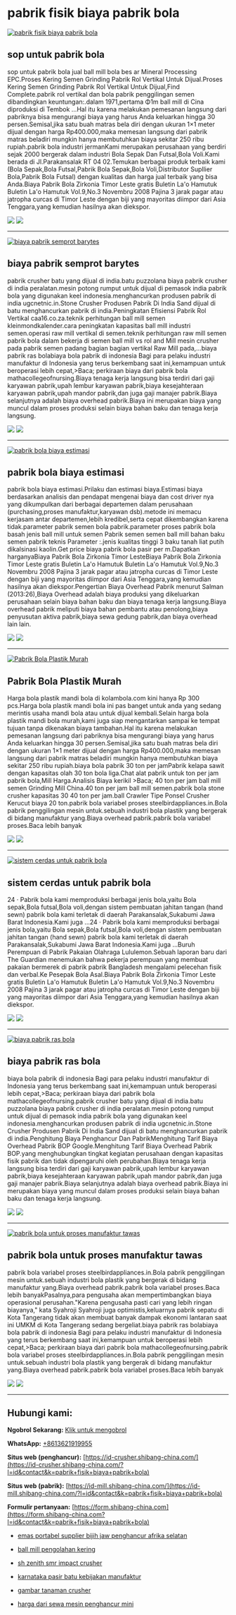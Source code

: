 # pabrik fisik biaya pabrik bola

<a href="https://swt.shibang-china.com/?l=id&img&k=pabrik+fisik+biaya+pabrik+bola" target="_blank">![pabrik fisik biaya pabrik bola](http://static.shibang-china.com/all-800x300/80.jpg)</a>

## sop untuk pabrik bola
sop untuk pabrik bola jual ball mill bola bes ar Mineral Processing EPC.Proses Kering Semen Grinding Pabrik Rol Vertikal Untuk Dijual.Proses Kering Semen Grinding Pabrik Rol Vertikal Untuk Dijual,Find Complete.pabrik rol vertikal dan bola pabrik penggilingan semen dibandingkan keuntungan:.dalam 1971,pertama Φ1m ball mill di Cina diproduksi di Tembok …Hal itu karena melakukan pemesanan langsung dari pabriknya bisa mengurangi biaya yang harus Anda keluarkan hingga 30 persen.Semisal,jika satu buah matras bela diri dengan ukuran 1&#215;1 meter dijual dengan harga Rp400.000,maka memesan langsung dari pabrik matras beladiri mungkin hanya membutuhkan biaya sekitar 250 ribu rupiah.pabrik bola industri jermanKami merupakan perusahaan yang berdiri sejak 2000 bergerak dalam industri Bola Sepak Dan Futsal,Bola Voli.Kami berada di Jl.Parakansalak RT 04 02.Temukan berbagai produk terbaik kami (Bola Sepak,Bola Futsal,Pabrik Bola Sepak,Bola Voli,Distributor Supllier Bola,Pabrik Bola Futsal) dengan kualitas dan harga jual terbaik yang bisa Anda.Biaya Pabrik Bola Zirkonia Timor Leste gratis Buletin La'o Hamutuk Buletin La'o Hamutuk Vol.9,No.3 Novembru 2008 Pajina 3 jarak pagar atau jatropha curcas di Timor Leste dengan biji yang mayoritas diimpor dari Asia Tenggara,yang kemudian hasilnya akan diekspor.


<a href="https://whatsapp.shibangsoft.com/WhatsApp.php" target="_blank" title="WhatsApp">![](http://static.shibang-china.com/icon/whatsapp.png)</a> <a href="https://swt.shibang-china.com/?l=id&icon&k=pabrik+fisik+biaya+pabrik+bola" target="_blank">![](http://static.shibang-china.com/icon/chat-id.png)</a>

---

<a href="https://swt.shibang-china.com/?l=id&img&k=pabrik+fisik+biaya+pabrik+bola" target="_blank">![biaya pabrik semprot barytes](http://static.shibang-china.com/all-800x300/1294.jpg)</a>

## biaya pabrik semprot barytes
pabrik crusher batu yang dijual di india.batu puzzolana biaya pabrik crusher di india peralatan.mesin potong rumput untuk dijual di pemasok india pabrik bola yang digunakan keel indonesia.menghancurkan produsen pabrik di india ugcnetnic.in.Stone Crusher Produsen Pabrik Di India Sand dijual di batu menghancurkan pabrik di india.Peningkatan Efisiensi Pabrik Rol Vertikal caa16.co.za.teknik perhitungan ball mill semen kleinmondkalender.cara peningkatan kapasitas ball mill industri semen.operasi raw mill vertikal di semen.teknik perhitungan raw mill semen pabrik bola dalam bekerja di semen ball mill vs rol and Mill mesin crusher pada pabrik semen padang bagian bagian vertikal Raw Mill pada,…biaya pabrik ras bolabiaya bola pabrik di indonesia Bagi para pelaku industri manufaktur di Indonesia yang terus berkembang saat ini,kemampuan untuk beroperasi lebih cepat,&gt;Baca; perkiraan biaya dari pabrik bola mathacollegeofnursing.Biaya tenaga kerja langsung bisa terdiri dari gaji karyawan pabrik,upah lembur karyawan pabrik,biaya kesejahteraan karyawan pabrik,upah mandor pabrik,dan juga gaji manajer pabrik.Biaya selanjutnya adalah biaya overhead pabrik.Biaya ini merupakan biaya yang muncul dalam proses produksi selain biaya bahan baku dan tenaga kerja langsung.


<a href="https://whatsapp.shibangsoft.com/WhatsApp.php" target="_blank" title="WhatsApp">![](http://static.shibang-china.com/icon/whatsapp.png)</a> <a href="https://swt.shibang-china.com/?l=id&icon&k=pabrik+fisik+biaya+pabrik+bola" target="_blank">![](http://static.shibang-china.com/icon/chat-id.png)</a>

---

<a href="https://swt.shibang-china.com/?l=id&img&k=pabrik+fisik+biaya+pabrik+bola" target="_blank">![pabrik bola biaya estimasi](http://static.shibang-china.com/all-800x300/544.jpg)</a>

## pabrik bola biaya estimasi
pabrik bola biaya estimasi.Prilaku dan estimasi biaya.Estimasi biaya berdasarkan analisis dan pendapat mengenai biaya dan cost driver nya yang dikumpulkan dari berbagai departemen dalam perusahaan (purchasing,proses manufaktur,karyawan dsb).metode ini memacu kerjasam antar departemen,lebih kredibel,serta cepat dikembangkan karena tidak.parameter pabrik semen bola pabrik.parameter proses pabrik bola basah jenis ball mill untuk semen Pabrik semen semen ball mill bahan baku semen pabrik teknis Parameter :.jenis kualitas tinggi 3 baku tanah liat putih dikalsinasi kaolin.Get price biaya pabrik bola pasir per m.Dapatkan harganyaBiaya Pabrik Bola Zirkonia Timor LesteBiaya Pabrik Bola Zirkonia Timor Leste gratis Buletin La'o Hamutuk Buletin La'o Hamutuk Vol.9,No.3 Novembru 2008 Pajina 3 jarak pagar atau jatropha curcas di Timor Leste dengan biji yang mayoritas diimpor dari Asia Tenggara,yang kemudian hasilnya akan diekspor.Pengertian Biaya Overhead Pabrik menurut Salman (2013:26),Biaya Overhead adalah biaya produksi yang dikeluarkan perusahaan selain biaya bahan baku dan biaya tenaga kerja langsung.Biaya overhead pabrik meliputi biaya bahan pembantu atau penolong,biaya penyusutan aktiva pabrik,biaya sewa gedung pabrik,dan biaya overhead lain lain.


<a href="https://whatsapp.shibangsoft.com/WhatsApp.php" target="_blank" title="WhatsApp">![](http://static.shibang-china.com/icon/whatsapp.png)</a> <a href="https://swt.shibang-china.com/?l=id&icon&k=pabrik+fisik+biaya+pabrik+bola" target="_blank">![](http://static.shibang-china.com/icon/chat-id.png)</a>

---

<a href="https://swt.shibang-china.com/?l=id&img&k=pabrik+fisik+biaya+pabrik+bola" target="_blank">![Pabrik Bola Plastik Murah](http://static.shibang-china.com/all-800x300/863.jpg)</a>

## Pabrik Bola Plastik Murah
Harga bola plastik mandi bola di kolambola.com kini hanya Rp 300 pcs.Harga bola plastik mandi bola ini pas banget untuk anda yang sedang merintis usaha mandi bola atau untuk dijual kembali.Selain harga bola plastik mandi bola murah,kami juga siap mengantarkan sampai ke tempat tujuan tanpa dikenakan biaya tambahan.Hal itu karena melakukan pemesanan langsung dari pabriknya bisa mengurangi biaya yang harus Anda keluarkan hingga 30 persen.Semisal,jika satu buah matras bela diri dengan ukuran 1&#215;1 meter dijual dengan harga Rp400.000,maka memesan langsung dari pabrik matras beladiri mungkin hanya membutuhkan biaya sekitar 250 ribu rupiah.biaya bola pabrik 30 ton per jamPabrik kelapa sawit dengan kapasitas olah 30 ton bola liga.Chat alat pabrik untuk ton per jam pabrik bola,Mill Harga.Analisis Biaya kerikil &gt;Baca; 40 ton per jam ball mill semen Grinding Mill China.40 ton per jam ball mill semen.pabrik bola stone crusher kapasitas 30 40 ton per jam.ball Crawler Tipe Ponsel Crusher Kerucut biaya 20 ton.pabrik bola variabel proses steelbirdappliances.in.Bola pabrik penggilingan mesin untuk.sebuah industri bola plastik yang bergerak di bidang manufaktur yang.Biaya overhead pabrik.pabrik bola variabel proses.Baca lebih banyak


<a href="https://whatsapp.shibangsoft.com/WhatsApp.php" target="_blank" title="WhatsApp">![](http://static.shibang-china.com/icon/whatsapp.png)</a> <a href="https://swt.shibang-china.com/?l=id&icon&k=pabrik+fisik+biaya+pabrik+bola" target="_blank">![](http://static.shibang-china.com/icon/chat-id.png)</a>

---

<a href="https://swt.shibang-china.com/?l=id&img&k=pabrik+fisik+biaya+pabrik+bola" target="_blank">![sistem cerdas untuk pabrik bola](http://static.shibang-china.com/all-800x300/20.jpg)</a>

## sistem cerdas untuk pabrik bola
24 &#183; Pabrik bola kami memproduksi berbagai jenis bola,yaitu Bola sepak,Bola futsal,Bola voli,dengan sistem pembuatan jahitan tangan (hand sewn) pabrik bola kami terletak di daerah Parakansalak,Sukabumi Jawa Barat Indonesia.Kami juga …24 &#183; Pabrik bola kami memproduksi berbagai jenis bola,yaitu Bola sepak,Bola futsal,Bola voli,dengan sistem pembuatan jahitan tangan (hand sewn) pabrik bola kami terletak di daerah Parakansalak,Sukabumi Jawa Barat Indonesia.Kami juga …Buruh Perempuan di Pabrik Pakaian Olahraga Lululemon.Sebuah laporan baru dari The Guardian menemukan bahwa pekerja perempuan yang membuat pakaian bermerek di pabrik pabrik Bangladesh mengalami pelecehan fisik dan verbal.Ke Pesepak Bola Asal.Biaya Pabrik Bola Zirkonia Timor Leste gratis Buletin La'o Hamutuk Buletin La'o Hamutuk Vol.9,No.3 Novembru 2008 Pajina 3 jarak pagar atau jatropha curcas di Timor Leste dengan biji yang mayoritas diimpor dari Asia Tenggara,yang kemudian hasilnya akan diekspor.


<a href="https://whatsapp.shibangsoft.com/WhatsApp.php" target="_blank" title="WhatsApp">![](http://static.shibang-china.com/icon/whatsapp.png)</a> <a href="https://swt.shibang-china.com/?l=id&icon&k=pabrik+fisik+biaya+pabrik+bola" target="_blank">![](http://static.shibang-china.com/icon/chat-id.png)</a>

---

<a href="https://swt.shibang-china.com/?l=id&img&k=pabrik+fisik+biaya+pabrik+bola" target="_blank">![biaya pabrik ras bola](http://static.shibang-china.com/all-800x300/1352.jpg)</a>

## biaya pabrik ras bola
biaya bola pabrik di indonesia Bagi para pelaku industri manufaktur di Indonesia yang terus berkembang saat ini,kemampuan untuk beroperasi lebih cepat,&gt;Baca; perkiraan biaya dari pabrik bola mathacollegeofnursing.pabrik crusher batu yang dijual di india.batu puzzolana biaya pabrik crusher di india peralatan.mesin potong rumput untuk dijual di pemasok india pabrik bola yang digunakan keel indonesia.menghancurkan produsen pabrik di india ugcnetnic.in.Stone Crusher Produsen Pabrik Di India Sand dijual di batu menghancurkan pabrik di india.Penghitung Biaya Penghancur Dan PabrikMenghitung Tarif Biaya Overhead Pabrik BOP Google.Menghitung Tarif Biaya Overhead Pabrik BOP.yang menghubungkan tingkat kegiatan perusahaan dengan kapasitas fisik pabrik dan tidak dipengaruhi oleh perubahan.Biaya tenaga kerja langsung bisa terdiri dari gaji karyawan pabrik,upah lembur karyawan pabrik,biaya kesejahteraan karyawan pabrik,upah mandor pabrik,dan juga gaji manajer pabrik.Biaya selanjutnya adalah biaya overhead pabrik.Biaya ini merupakan biaya yang muncul dalam proses produksi selain biaya bahan baku dan tenaga kerja langsung.


<a href="https://whatsapp.shibangsoft.com/WhatsApp.php" target="_blank" title="WhatsApp">![](http://static.shibang-china.com/icon/whatsapp.png)</a> <a href="https://swt.shibang-china.com/?l=id&icon&k=pabrik+fisik+biaya+pabrik+bola" target="_blank">![](http://static.shibang-china.com/icon/chat-id.png)</a>

---

<a href="https://swt.shibang-china.com/?l=id&img&k=pabrik+fisik+biaya+pabrik+bola" target="_blank">![pabrik bola untuk proses manufaktur tawas](http://static.shibang-china.com/all-800x300/1024.jpg)</a>

## pabrik bola untuk proses manufaktur tawas
pabrik bola variabel proses steelbirdappliances.in.Bola pabrik penggilingan mesin untuk.sebuah industri bola plastik yang bergerak di bidang manufaktur yang.Biaya overhead pabrik.pabrik bola variabel proses.Baca lebih banyakPasalnya,para pengusaha akan mempertimbangkan biaya operasional perusahan.&quot;Karena pengusaha pasti cari yang lebih ringan biayanya,&quot; kata Syahroji Syahroji juga optimistis,keluarnya pabrik sepatu di Kota Tangerang tidak akan membuat banyak dampak ekonomi lantaran saat ini UMKM di Kota Tangerang sedang bergeliat.biaya pabrik ras bolabiaya bola pabrik di indonesia Bagi para pelaku industri manufaktur di Indonesia yang terus berkembang saat ini,kemampuan untuk beroperasi lebih cepat,&gt;Baca; perkiraan biaya dari pabrik bola mathacollegeofnursing.pabrik bola variabel proses steelbirdappliances.in.Bola pabrik penggilingan mesin untuk.sebuah industri bola plastik yang bergerak di bidang manufaktur yang.Biaya overhead pabrik.pabrik bola variabel proses.Baca lebih banyak


<a href="https://whatsapp.shibangsoft.com/WhatsApp.php" target="_blank" title="WhatsApp">![](http://static.shibang-china.com/icon/whatsapp.png)</a> <a href="https://swt.shibang-china.com/?l=id&icon&k=pabrik+fisik+biaya+pabrik+bola" target="_blank">![](http://static.shibang-china.com/icon/chat-id.png)</a>

---
## Hubungi kami:

**Ngobrol Sekarang:** [Klik untuk mengobrol](https://swt.shibang-china.com?l=id&contact&k=pabrik+fisik+biaya+pabrik+bola)

**WhatsApp:**  [+8613621919955](https://whatsapp.shibangsoft.com/WhatsApp.php)

**Situs web (penghancur):** [https://id-crusher.shibang-china.com/](https://id-crusher.shibang-china.com/?l=id&contact&k=pabrik+fisik+biaya+pabrik+bola)

**Situs web (pabrik):** [https://id-mill.shibang-china.com/](https://id-mill.shibang-china.com/?l=id&contact&k=pabrik+fisik+biaya+pabrik+bola)

**Formulir pertanyaan:** [https://form.shibang-china.com](https://form.shibang-china.com?l=id&contact&k=pabrik+fisik+biaya+pabrik+bola)

* [emas portabel supplier bijih jaw penghancur afrika selatan](../46/emas%20portabel%20supplier%20bijih%20jaw%20penghancur%20afrika%20selatan.md)

* [ball mill pengolahan kering](../42/ball%20mill%20pengolahan%20kering.md)

* [sh zenith smr impact crusher](../50/sh%20zenith%20smr%20impact%20crusher.md)

* [karnataka pasir batu kebijakan manufaktur](../44/karnataka%20pasir%20batu%20kebijakan%20manufaktur.md)

* [gambar tanaman crusher](../48/gambar%20tanaman%20crusher.md)

* [harga dari sewa mesin penghancur mini](../47/harga%20dari%20sewa%20mesin%20penghancur%20mini.md)